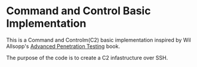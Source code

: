 # Command and Control Basic Implementation

This is a Command and Controlm(C2) basic implementation inspired by Wil Allsopp's <u>Advanced Penetration Testing</u> book.

The purpose of the code is to create a C2 infastructure over SSH.
